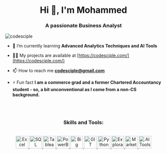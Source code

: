 <!--
**codesciple/codesciple** is a ✨ _special_ ✨ repository because its `README.md` (this file) appears on your GitHub profile.
-->

<h1 align="center">Hi 👋, I'm Mohammed</h1>
<h3 align="center">A passionate Business Analyst</h3>

<p align="left"> <img src="https://komarev.com/ghpvc/?username=codesciple&label=Profile%20views&color=59b300&style=flat-square" alt="codesciple" /> </p>

- 🌱 I’m currently learning **Advanced Analytics Techniques and AI Tools**

- 👨‍💻 My projects are available at [https://codesciple.com/](https://codesciple.com/)

- 📫 How to reach me **codesciple@gmail.com**

- ⚡ Fun fact **I am a commerce grad and a former Chartered Accountancy student - so, a bit unconventional as I come from a non-CS background.**


<br/>
<br/>
<h3 align="center">Skills and Tools:</h3>
<p align="center">  
<br/>
<a href="https://www.microsoft.com/en-us/microsoft-365/excel" target="_blank"> <img src="https://img.icons8.com/color/48/000000/microsoft-excel-2019.png" alt="Excel" width="40" height="40"/> </a>
<a href="https://www.mysql.com/" target="_blank"> <img src="https://img.icons8.com/color/48/000000/mysql-logo.png" alt="SQL" width="40" height="40"/> </a>
<a href="https://www.tableau.com/" target="_blank"> <img src="https://img.icons8.com/color/48/000000/tableau-software.png" alt="Tableau" width="40" height="40"/> </a>
<a href="https://powerbi.microsoft.com/" target="_blank"> <img src="https://img.icons8.com/color/48/000000/power-bi.png" alt="PowerBI" width="40" height="40"/> </a>
<a href="https://cloud.google.com/bigquery" target="_blank"> <img src="https://img.icons8.com/color/48/000000/google-cloud.png" alt="Big Query" width="40" height="40"/> </a>
<a href="https://git-scm.com/" target="_blank"> <img src="https://www.vectorlogo.zone/logos/git-scm/git-scm-icon.svg" alt="GIT" width="40" height="40"/> </a>
<a href="https://www.python.org/" target="_blank"> <img src="https://img.icons8.com/color/48/000000/python.png" alt="Python" width="40" height="40"/> </a>
<a href="https://en.wikipedia.org/wiki/Exploratory_data_analysis" target="_blank"> <img src="https://img.icons8.com/?size=100&id=mQyltrU6HAYd&format=png&color=000000" alt="Exploratory Data Analysis" width="40" height="40"/> </a>
<a href="https://en.wikipedia.org/wiki/Market_analysis" target="_blank"> <img src="https://img.icons8.com/?size=100&id=UKRRxDvDbbdj&format=png&color=000000" alt="Market Analysis" width="40" height="40"/> </a>
<a href="https://openai.com/" target="_blank"> <img src="https://img.icons8.com/color/48/000000/artificial-intelligence.png" alt="AI Tools" width="40" height="40"/> </a>
</p>

